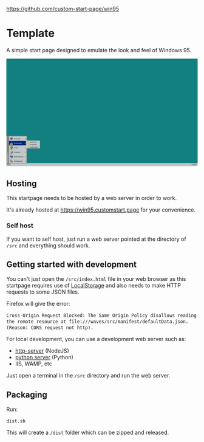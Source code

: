 https://github.com/custom-start-page/win95

# Template

A simple start page designed to emulate the look and feel of Windows 95.

![preview image](/src/manifest/preview.png)

## Hosting

This startpage needs to be hosted by a web server in order to work.

It's already hosted at https://win95.customstart.page for your convenience.

### Self host

If you want to self host, just run a web server pointed at the directory of `/src` and everything should work.

## Getting started with development

You can't just open the `/src/index.html` file in your web browser as this startpage requires use of [LocalStorage](https://developer.mozilla.org/en-US/docs/Web/API/Window/localStorage) and also needs to make HTTP requests to some JSON files.

Firefox will give the error:

```
Cross-Origin Request Blocked: The Same Origin Policy disallows reading the remote resource at file:///waves/src/manifest/defaultData.json. (Reason: CORS request not http).
```

For local development, you can use a development web server such as:

- [http-server](https://www.npmjs.com/package/http-server) (NodeJS)
- [python server](https://developer.mozilla.org/en-US/docs/Learn/Common_questions/set_up_a_local_testing_server#Running_a_simple_local_HTTP_server) (Python)
- IIS, WAMP, etc

Just open a terminal in the `/src` directory and run the web server.

## Packaging

Run:

```
dist.sh
```

This will create a `/dist` folder which can be zipped and released.
